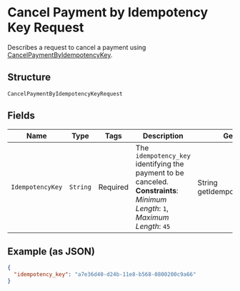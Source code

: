 
# Cancel Payment by Idempotency Key Request

Describes a request to cancel a payment using
[CancelPaymentByIdempotencyKey](../../doc/api/payments.md#cancel-payment-by-idempotency-key).

## Structure

`CancelPaymentByIdempotencyKeyRequest`

## Fields

| Name | Type | Tags | Description | Getter |
|  --- | --- | --- | --- | --- |
| `IdempotencyKey` | `String` | Required | The `idempotency_key` identifying the payment to be canceled.<br>**Constraints**: *Minimum Length*: `1`, *Maximum Length*: `45` | String getIdempotencyKey() |

## Example (as JSON)

```json
{
  "idempotency_key": "a7e36d40-d24b-11e8-b568-0800200c9a66"
}
```

